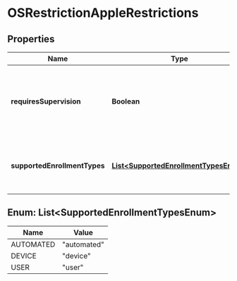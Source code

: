 # OSRestrictionAppleRestrictions

## Properties
Name | Type | Description | Notes
------------ | ------------- | ------------- | -------------
**requiresSupervision** | **Boolean** | Boolean representing if the policy requires the Apple devices to be MDM supervised |  [optional]
**supportedEnrollmentTypes** | [**List&lt;SupportedEnrollmentTypesEnum&gt;**](#List&lt;SupportedEnrollmentTypesEnum&gt;) | The supported Apple enrollment types for this policy |  [optional]

<a name="List<SupportedEnrollmentTypesEnum>"></a>
## Enum: List&lt;SupportedEnrollmentTypesEnum&gt;
Name | Value
---- | -----
AUTOMATED | &quot;automated&quot;
DEVICE | &quot;device&quot;
USER | &quot;user&quot;
